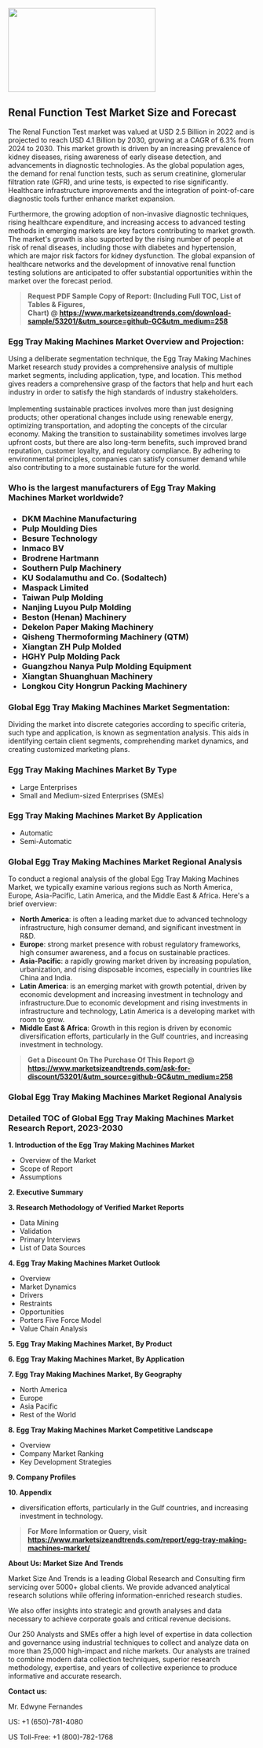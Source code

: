 <p><img class="alignnone size-medium wp-image-20088" src="https://ffe5etoiles.com/wp-content/uploads/2024/12/MST1-300x171.png" alt="" width="300" height="171" /></p><h2>Renal Function Test Market Size and Forecast</h2><p>The Renal Function Test market was valued at USD 2.5 Billion in 2022 and is projected to reach USD 4.1 Billion by 2030, growing at a CAGR of 6.3% from 2024 to 2030. This market growth is driven by an increasing prevalence of kidney diseases, rising awareness of early disease detection, and advancements in diagnostic technologies. As the global population ages, the demand for renal function tests, such as serum creatinine, glomerular filtration rate (GFR), and urine tests, is expected to rise significantly. Healthcare infrastructure improvements and the integration of point-of-care diagnostic tools further enhance market expansion.</p><p>Furthermore, the growing adoption of non-invasive diagnostic techniques, rising healthcare expenditure, and increasing access to advanced testing methods in emerging markets are key factors contributing to market growth. The market's growth is also supported by the rising number of people at risk of renal diseases, including those with diabetes and hypertension, which are major risk factors for kidney dysfunction. The global expansion of healthcare networks and the development of innovative renal function testing solutions are anticipated to offer substantial opportunities within the market over the forecast period.</p></p><blockquote id="" class=""><strong>Request PDF Sample Copy of Report: (Including Full TOC, List of Tables &amp; Figures, Chart)&nbsp;@&nbsp;<strong><a href="https://www.marketsizeandtrends.com/download-sample/53201/&utm_source=github-GC&utm_medium=258" target="_blank">https://www.marketsizeandtrends.com/download-sample/53201/&utm_source=github-GC&utm_medium=258</a></strong></strong></blockquote><h3 id="" class="">Egg Tray Making Machines Market&nbsp;Overview and Projection:</h3><p id="" class="">Using a deliberate segmentation technique, the Egg Tray Making Machines Market research study provides a comprehensive analysis of multiple market segments, including application, type, and location. This method gives readers a comprehensive grasp of the factors that help and hurt each industry in order to satisfy the high standards of industry stakeholders. <br /> <br />Implementing sustainable practices involves more than just designing products; other operational changes include using renewable energy, optimizing transportation, and adopting the concepts of the circular economy. Making the transition to sustainability sometimes involves large upfront costs, but there are also long-term benefits, such improved brand reputation, customer loyalty, and regulatory compliance. By adhering to environmental principles, companies can satisfy consumer demand while also contributing to a more sustainable future for the world.</p><h3 id="" class="">Who is the largest manufacturers of&nbsp;Egg Tray Making Machines Market worldwide?</h3><h3 class=""><p><ul><li>DKM Machine Manufacturing </li><li> Pulp Moulding Dies </li><li> Besure Technology </li><li> Inmaco BV </li><li> Brodrene Hartmann </li><li> Southern Pulp Machinery </li><li> KU Sodalamuthu and Co. (Sodaltech) </li><li> Maspack Limited </li><li> Taiwan Pulp Molding </li><li> Nanjing Luyou Pulp Molding </li><li> Beston (Henan) Machinery </li><li> Dekelon Paper Making Machinery </li><li> Qisheng Thermoforming Machinery (QTM) </li><li> Xiangtan ZH Pulp Molded </li><li> HGHY Pulp Molding Pack </li><li> Guangzhou Nanya Pulp Molding Equipment </li><li> Xiangtan Shuanghuan Machinery </li><li> Longkou City Hongrun Packing Machinery</li></ul></p></h3><h3 id="" class="">Global&nbsp;Egg Tray Making Machines Market Segmentation:</h3><p id="" class="">Dividing the market into discrete categories according to specific criteria, such type and application, is known as segmentation analysis. This aids in identifying certain client segments, comprehending market dynamics, and creating customized marketing plans.</p><h3 id="" class="">Egg Tray Making Machines Market&nbsp;By Type</h3><p><p><ul><li>Large Enterprises </li><li> Small and Medium-sized Enterprises (SMEs)</p></li></ul></p></p><h3 id="" class="">Egg Tray Making Machines Market&nbsp;By Application</h3><p class=""><p><ul><li>Automatic </li><li> Semi-Automatic</li></ul></p></p><h3 id="" class="">Global Egg Tray Making Machines Market Regional Analysis</h3><p id="" class="">To conduct a regional analysis of the global Egg Tray Making Machines Market, we typically examine various regions such as North America, Europe, Asia-Pacific, Latin America, and the Middle East &amp; Africa. Here's a brief overview:</p><ul><li><strong>North America</strong>: is often a leading market due to advanced technology infrastructure, high consumer demand, and significant investment in R&amp;D.</li><li><strong>Europe</strong>: strong market presence with robust regulatory frameworks, high consumer awareness, and a focus on sustainable practices.</li><li><strong>Asia-Pacific</strong>: a rapidly growing market driven by increasing population, urbanization, and rising disposable incomes, especially in countries like China and India.</li><li><strong>Latin America</strong>: is an emerging market with growth potential, driven by economic development and increasing investment in technology and infrastructure.Due to economic development and rising investments in infrastructure and technology, Latin America is a developing market with room to grow.</li><li><strong>Middle East &amp; Africa</strong>: Growth in this region is driven by economic diversification efforts, particularly in the Gulf countries, and increasing investment in technology.</li></ul><blockquote id="" class=""><strong>Get a Discount On The Purchase Of This Report @ <strong><a href="https://www.marketsizeandtrends.com/ask-for-discount/53201/&utm_source=github-GC&utm_medium=258" target="_blank">https://www.marketsizeandtrends.com/ask-for-discount/53201/&utm_source=github-GC&utm_medium=258</a></strong></strong></blockquote><h3 id="" class="">Global Egg Tray Making Machines Market Regional Analysis</h3><h3 id="" class="">Detailed TOC of Global Egg Tray Making Machines Market Research Report, 2023-2030</h3><p id="" class=""><strong>1. Introduction of the Egg Tray Making Machines Market</strong></p><ul><li>Overview of the Market</li><li>Scope of Report</li><li>Assumptions</li></ul><p id="" class=""><strong>2. Executive Summary</strong></p><p id="" class=""><strong>3. Research Methodology of Verified Market Reports</strong></p><ul><li>Data Mining</li><li>Validation</li><li>Primary Interviews</li><li>List of Data Sources</li></ul><p id="" class=""><strong>4. Egg Tray Making Machines Market Outlook</strong></p><ul><li>Overview</li><li>Market Dynamics</li><li>Drivers</li><li>Restraints</li><li>Opportunities</li><li>Porters Five Force Model</li><li>Value Chain Analysis</li></ul><p id="" class=""><strong>5. Egg Tray Making Machines Market, By Product</strong></p><p id="" class=""><strong>6. Egg Tray Making Machines Market, By Application</strong></p><p id="" class=""><strong>7. Egg Tray Making Machines Market, By Geography</strong></p><ul><li>North America</li><li>Europe</li><li>Asia Pacific</li><li>Rest of the World</li></ul><p id="" class=""><strong>8. Egg Tray Making Machines Market Competitive Landscape</strong></p><ul><li>Overview</li><li>Company Market Ranking</li><li>Key Development Strategies</li></ul><p id="" class=""><strong>9. Company Profiles</strong></p><p id="" class=""><strong>10. Appendix</strong></p><ul><li>diversification efforts, particularly in the Gulf countries, and increasing investment in technology.</li></ul><blockquote id="" class=""><strong>For More Information or Query, visit <strong><strong><a href="https://www.marketsizeandtrends.com/report/egg-tray-making-machines-market/" target="_blank">https://www.marketsizeandtrends.com/report/egg-tray-making-machines-market/</a></strong></strong></strong></blockquote><p id="" class=""><strong>About Us: Market Size And Trends</strong></p><p id="" class="">Market Size And Trends is a leading Global Research and Consulting firm servicing over 5000+ global clients. We provide advanced analytical research solutions while offering information-enriched research studies.</p><p id="" class="">We also offer insights into strategic and growth analyses and data necessary to achieve corporate goals and critical revenue decisions.</p><p id="" class="">Our 250 Analysts and SMEs offer a high level of expertise in data collection and governance using industrial techniques to collect and analyze data on more than 25,000 high-impact and niche markets. Our analysts are trained to combine modern data collection techniques, superior research methodology, expertise, and years of collective experience to produce informative and accurate research.</p><p id="" class=""><strong>Contact us:</strong></p><p id="" class="">Mr. Edwyne Fernandes</p><p id="" class="">US: +1 (650)-781-4080</p><p id="" class="">US Toll-Free: +1 (800)-782-1768</p>
